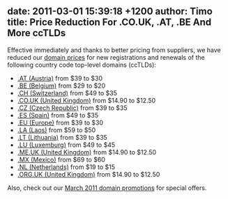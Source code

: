 date: 2011-03-01 15:39:18 +1200
author: Timo
title: Price Reduction For .CO.UK, .AT, .BE And More ccTLDs
----

Effective immediately and thanks to better pricing from suppliers, we have reduced our [domain prices](https://iwantmyname.com/domains/domain-name-registration-list-of-extensions) for new registrations and renewals of the following country code top-level domains (ccTLDs):

- [.AT (Austria)](https://iwantmyname.com/domains/at-austrian-domain-name-registration-for-austria) from $39 to $30
- [.BE (Belgium)](https://iwantmyname.com/domains/be-belgian-domain-name-registration-for-belgium) from $29 to $20
- [.CH (Switzerland)](https://iwantmyname.com/domains/ch-swiss-domain-name-registration-for-switzerland) from $49 to $35
- [.CO.UK (United Kingdom)](https://iwantmyname.com/domains/co.uk-domain-name-registration-for-united-kingdom) from $14.90 to $12.50
- [.CZ (Czech Republic)](https://iwantmyname.com/domains/cz-domain-name-registration-for-czech-republic) from $39 to $35
- [.ES (Spain)](https://iwantmyname.com/domains/es-spanish-domain-name-registration-for-spain) from $49 to $35
- [.EU (Europe)](https://iwantmyname.com/domains/eu-european-domain-name-registration-for-europe) from $39 to $30
- [.LA (Laos)](https://iwantmyname.com/domains/la-lao-domain-name-registration-for-laos) from $59 to $50
- [.LT (Lithuania)](https://iwantmyname.com/domains/lt-lithuanian-domain-name-registration-for-lithuania) from $39 to $35
- [.LU (Luxemburg)](https://iwantmyname.com/domains/lu-luxembourgian-domain-name-registration-for-luxembourg) from $49 to $45
- [.ME.UK (United Kingdom)](https://iwantmyname.com/domains/me.uk-domain-name-registration-for-united-kingdom) from $14.90 to $12.50
- [.MX (Mexico)](https://iwantmyname.com/domains/mx-mexican-domain-name-registration-for-mexico) from $69 to $60
- [.NL (Netherlands)](https://iwantmyname.com/domains/nl-dutch-domain-name-registration-for-netherlands) from $19 to $15
- [.ORG.UK (United Kingdom)](https://iwantmyname.com/domains/org.uk-domain-name-registration-for-united-kingdom) from $14.90 to $12.50

Also, check out our [March 2011 domain promotions](https://iwantmyname.com/domain-promo) for special offers.
